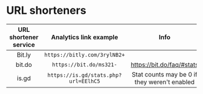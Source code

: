 # URL shorteners

| URL shortener service | Analytics link example | Info |
| :---: | :---: | :---: |
| Bit.ly | `https://bitly.com/3rylNB2+` |  |
| bit.do | `https://bit.do/ms321-` | https://bit.do/faq/#stats |
| is.gd | `https://is.gd/stats.php?url=EElhC5` | Stat counts may be 0 if they weren't enabled |
